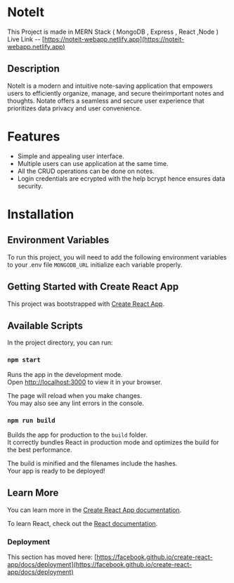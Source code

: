 # NoteIt
This Project is made in MERN Stack ( MongoDB , Express , React ,Node )
Live Link -- [https://noteit-webapp.netlify.app](https://noteit-webapp.netlify.app)

## Description
NoteIt is a modern and intuitive note-saving application that empowers users to efficiently organize, manage, and secure
theirimportant notes and thoughts. Notate offers a seamless and secure user experience that prioritizes data privacy
and user convenience.

# Features
* Simple and appealing user interface.
* Multiple users can use application at the same time.
* All the CRUD operations can be done on notes.
* Login credentials are ecrypted with the help bcrypt hence ensures data security.

# Installation
## Environment Variables
To run this project, you will need to add the following environment variables to your .env file
`MONGODB_URL` 
initialize each variable properly.

## Getting Started with Create React App

This project was bootstrapped with [Create React App](https://github.com/facebook/create-react-app).

## Available Scripts

In the project directory, you can run:

### `npm start`

Runs the app in the development mode.\
Open [http://localhost:3000](http://localhost:3000) to view it in your browser.

The page will reload when you make changes.\
You may also see any lint errors in the console.

### `npm run build`

Builds the app for production to the `build` folder.\
It correctly bundles React in production mode and optimizes the build for the best performance.

The build is minified and the filenames include the hashes.\
Your app is ready to be deployed!

## Learn More

You can learn more in the [Create React App documentation](https://facebook.github.io/create-react-app/docs/getting-started).

To learn React, check out the [React documentation](https://reactjs.org/).

### Deployment

This section has moved here: [https://facebook.github.io/create-react-app/docs/deployment](https://facebook.github.io/create-react-app/docs/deployment)
